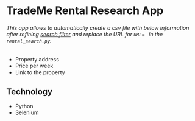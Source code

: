 # TradeMe Rental Research App

###### This app allows to automatically create a csv file with below information after refining [search filter](https://www.trademe.co.nz/a/property/residential/rent) and replace the URL for `URL= ` in the `rental_search.py`.
- Property address
- Price per week
- Link to the property


## Technology
- Python
- Selenium


